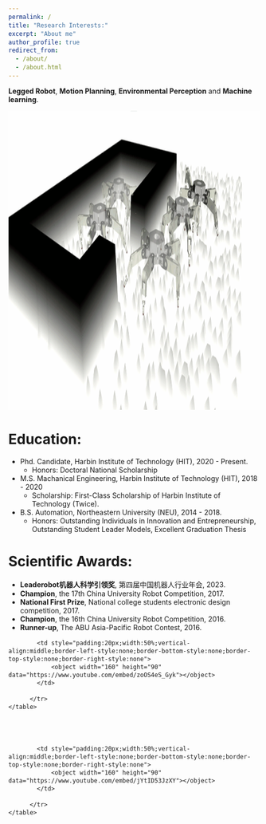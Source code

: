 ```yaml
---
permalink: /
title: "Research Interests:"
excerpt: "About me"
author_profile: true
redirect_from: 
  - /about/
  - /about.html
---
```


**Legged Robot**, **Motion Planning**, **Environmental Perception** and **Machine learning**.

<!-- ![avatar](../images/hexapod.png) -->
<html>
<img src="a.gif" alt="Smiley face" width="1200" height="600">
</html>


Education:
======
* Phd. Candidate, Harbin Institute of Technology (HIT), 2020 - Present.
  * Honors: Doctoral National Scholarship
* M.S. Machanical Engineering, Harbin Institute of Technology (HIT), 2018 - 2020
  * Scholarship: First-Class Scholarship of Harbin Institute of Technology (Twice).
* B.S. Automation, Northeastern University (NEU), 2014 - 2018.
  * Honors: Outstanding Individuals in Innovation and Entrepreneurship, Outstanding Student Leader Models, Excellent Graduation Thesis
 



  
Scientific Awards:
======
* **Leaderobot机器人科学引领奖**, 第四届中国机器人行业年会, 2023.
* **Champion**, the 17th China University Robot Competition, 2017.
* **National First Prize**, National college students electronic design competition, 2017.
* **Champion**, the 16th China University Robot Competition, 2016.
* **Runner-up**, The ABU Asia-Pacific Robot Contest, 2016.


<html>
    <table style="width:100%;border:0px;border-spacing:0px;border-collapse:separate;margin-right:auto;margin-left:auto;">
          <tr onmouseout="nightsight_stop()" onmouseover="nightsight_start()">
            <td style="padding:20px;width:50%;vertical-align:middle;border-left-style:none;border-bottom-style:none;border-top-style:none;border-right-style:none">
                <object width="160" height="90" data="https://www.youtube.com/embed/LF42DVWk_dk"></object>
            </td>

            <td style="padding:20px;width:50%;vertical-align:middle;border-left-style:none;border-bottom-style:none;border-top-style:none;border-right-style:none">
                <object width="160" height="90" data="https://www.youtube.com/embed/zoOS4eS_Gyk"></object>
            </td>

          </tr>
    </table>
</html>

<html>
    <table style="width:100%;border:0px;border-spacing:0px;border-collapse:separate;margin-right:auto;margin-left:auto;">
          <tr onmouseout="nightsight_stop()" onmouseover="nightsight_start()">
            <td style="padding:20px;width:50%;vertical-align:middle;border-left-style:none;border-bottom-style:none;border-top-style:none;border-right-style:none">
                <object width="160" height="90" data="https://www.youtube.com/embed/7Y2yZsyo860"></object>
            </td>

            <td style="padding:20px;width:50%;vertical-align:middle;border-left-style:none;border-bottom-style:none;border-top-style:none;border-right-style:none">
                <object width="160" height="90" data="https://www.youtube.com/embed/jYtID53JzXY"></object>
            </td>

          </tr>
    </table>
</html>

<html>
    <table style="width:60%;border:0px;border-spacing:0px;border-collapse:separate;margin-right:auto;margin-left:auto;">
          <tr onmouseout="nightsight_stop()" onmouseover="nightsight_start()">
            <td style="padding:20px;width:100%;vertical-align:middle;border-left-style:none;border-bottom-style:none;border-top-style:none;border-right-style:none">
              <object width="160" height="90" data="https://www.youtube.com/embed/EyN3ycdQZ-8"></object>
            </td>
          </tr>
    </table>
</html>


